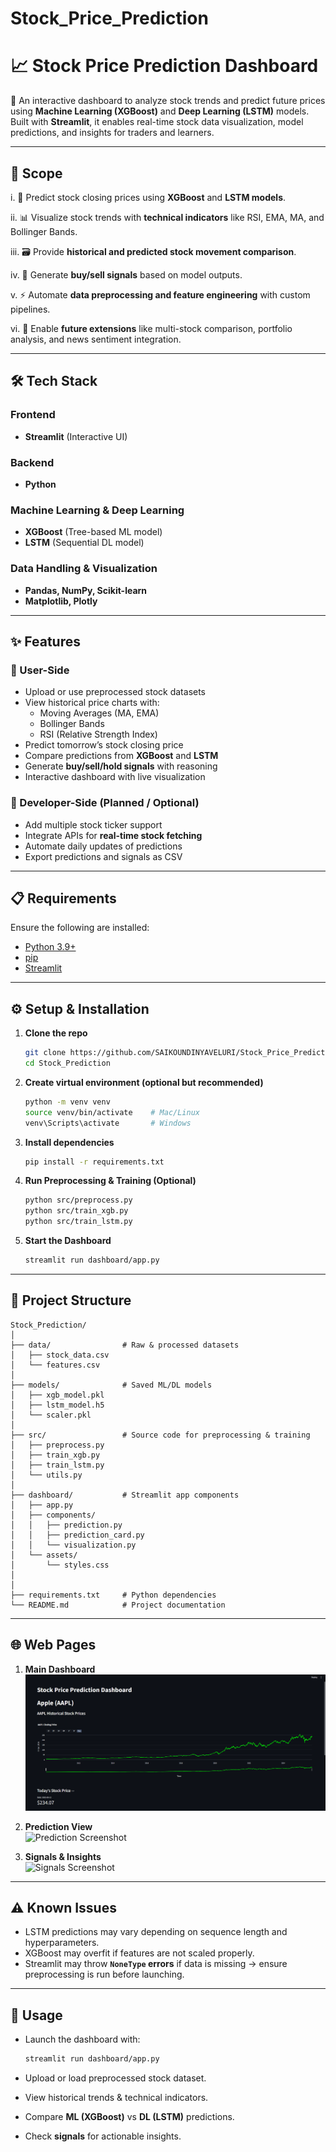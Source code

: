 # Stock_Price_Prediction


# 📈 Stock Price Prediction Dashboard  

🚀 An interactive dashboard to analyze stock trends and predict future prices using **Machine Learning (XGBoost)** and **Deep Learning (LSTM)** models. Built with **Streamlit**, it enables real-time stock data visualization, model predictions, and insights for traders and learners.  

---

## 🎯 Scope  

i. 🤖 Predict stock closing prices using **XGBoost** and **LSTM models**.  

ii. 📊 Visualize stock trends with **technical indicators** like RSI, EMA, MA, and Bollinger Bands.  

iii. 🗃️ Provide **historical and predicted stock movement comparison**.  

iv. 🔔 Generate **buy/sell signals** based on model outputs.  

v. ⚡ Automate **data preprocessing and feature engineering** with custom pipelines.  

vi. 🧩 Enable **future extensions** like multi-stock comparison, portfolio analysis, and news sentiment integration.  

---

## 🛠️ Tech Stack  

### Frontend  
- **Streamlit** (Interactive UI)  

### Backend  
- **Python**  

### Machine Learning & Deep Learning  
- **XGBoost** (Tree-based ML model)  
- **LSTM** (Sequential DL model)  

### Data Handling & Visualization  
- **Pandas, NumPy, Scikit-learn**  
- **Matplotlib, Plotly**  

---

## ✨ Features  

### 👤 User-Side  
- Upload or use preprocessed stock datasets  
- View historical price charts with:  
  - Moving Averages (MA, EMA)  
  - Bollinger Bands  
  - RSI (Relative Strength Index)  
- Predict tomorrow’s stock closing price  
- Compare predictions from **XGBoost** and **LSTM**  
- Generate **buy/sell/hold signals** with reasoning  
- Interactive dashboard with live visualization  

### 🔐 Developer-Side (Planned / Optional)  
- Add multiple stock ticker support  
- Integrate APIs for **real-time stock fetching**  
- Automate daily updates of predictions  
- Export predictions and signals as CSV  

---

## 📋 Requirements  

Ensure the following are installed:  

- [Python 3.9+](https://www.python.org/downloads/)  
- [pip](https://pip.pypa.io/en/stable/installation/)  
- [Streamlit](https://streamlit.io/)  

---

## ⚙️ Setup & Installation  

1. **Clone the repo**  
   ```bash
   git clone https://github.com/SAIKOUNDINYAVELURI/Stock_Price_Prediction.git
   cd Stock_Prediction
   ```

2. **Create virtual environment (optional but recommended)**  
   ```bash
   python -m venv venv
   source venv/bin/activate    # Mac/Linux
   venv\Scripts\activate       # Windows
   ```

3. **Install dependencies**  
   ```bash
   pip install -r requirements.txt
   ```

4. **Run Preprocessing & Training (Optional)**  
   ```bash
   python src/preprocess.py
   python src/train_xgb.py
   python src/train_lstm.py
   ```

5. **Start the Dashboard**  
   ```bash
   streamlit run dashboard/app.py
   ```

---

## 📂 Project Structure  

```
Stock_Prediction/
│
├── data/                # Raw & processed datasets
│   ├── stock_data.csv
│   └── features.csv
│
├── models/              # Saved ML/DL models
│   ├── xgb_model.pkl
│   ├── lstm_model.h5
│   └── scaler.pkl
│
├── src/                 # Source code for preprocessing & training
│   ├── preprocess.py
│   ├── train_xgb.py
│   ├── train_lstm.py
│   └── utils.py
│
├── dashboard/           # Streamlit app components
│   ├── app.py
│   ├── components/
│   │   ├── prediction.py
│   │   ├── prediction_card.py
│   │   └── visualization.py
│   └── assets/
│       └── styles.css
│
│
├── requirements.txt     # Python dependencies
└── README.md            # Project documentation
```

---

## 🌐 Web Pages  

1. **Main Dashboard**  
   ![Dashboard Screenshot](./images/main_dashboard.png)  

2. **Prediction View**  
   ![Prediction Screenshot](./images/prediction.png)  

3. **Signals & Insights**  
   ![Signals Screenshot](./images/signals.png)  

---

## ⚠️ Known Issues  

- LSTM predictions may vary depending on sequence length and hyperparameters.  
- XGBoost may overfit if features are not scaled properly.  
- Streamlit may throw **`NoneType` errors** if data is missing → ensure preprocessing is run before launching.  

---

## 🧪 Usage  

- Launch the dashboard with:  
  ```bash
  streamlit run dashboard/app.py
  ```  

- Upload or load preprocessed stock dataset.  
- View historical trends & technical indicators.  
- Compare **ML (XGBoost)** vs **DL (LSTM)** predictions.  
- Check **signals** for actionable insights.  
